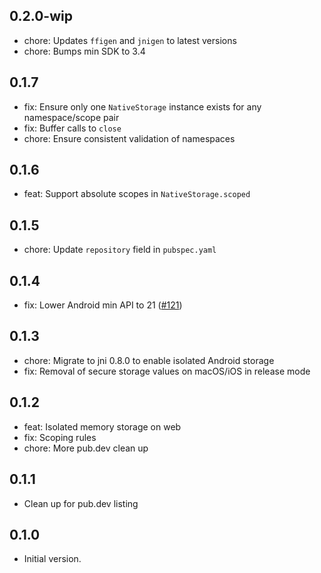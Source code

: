 ## 0.2.0-wip

- chore: Updates `ffigen` and `jnigen` to latest versions
- chore: Bumps min SDK to 3.4

## 0.1.7

- fix: Ensure only one `NativeStorage` instance exists for any namespace/scope pair
- fix: Buffer calls to `close`
- chore: Ensure consistent validation of namespaces

## 0.1.6

- feat: Support absolute scopes in `NativeStorage.scoped`

## 0.1.5

- chore: Update `repository` field in `pubspec.yaml`

## 0.1.4

- fix: Lower Android min API to 21 ([#121](https://github.com/celest-dev/celest/issues/121))

## 0.1.3

- chore: Migrate to jni 0.8.0 to enable isolated Android storage
- fix: Removal of secure storage values on macOS/iOS in release mode

## 0.1.2

- feat: Isolated memory storage on web
- fix: Scoping rules
- chore: More pub.dev clean up

## 0.1.1

- Clean up for pub.dev listing

## 0.1.0

- Initial version.
